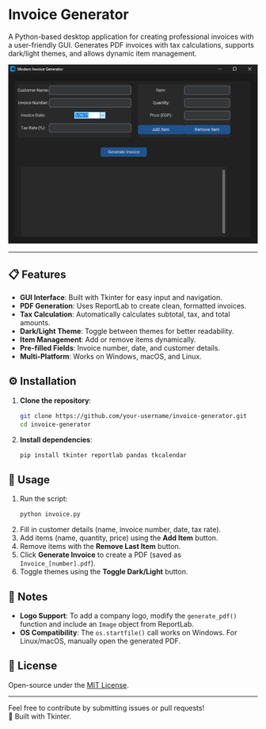 # Invoice Generator

A Python-based desktop application for creating professional invoices with a user-friendly GUI. Generates PDF invoices with tax calculations, supports dark/light themes, and allows dynamic item management.

![Screenshot Placeholder](screenshot.png)  

---

## 📋 Features
- **GUI Interface**: Built with Tkinter for easy input and navigation.
- **PDF Generation**: Uses ReportLab to create clean, formatted invoices.
- **Tax Calculation**: Automatically calculates subtotal, tax, and total amounts.
- **Dark/Light Theme**: Toggle between themes for better readability.
- **Item Management**: Add or remove items dynamically.
- **Pre-filled Fields**: Invoice number, date, and customer details.
- **Multi-Platform**: Works on Windows, macOS, and Linux.

## ⚙️ Installation
1. **Clone the repository**:
   ```bash
   git clone https://github.com/your-username/invoice-generator.git
   cd invoice-generator
   ```
2. **Install dependencies**:
   ```bash
   pip install tkinter reportlab pandas tkcalendar
   ```

## 🚀 Usage
1. Run the script:
   ```bash
   python invoice.py
   ```
2. Fill in customer details (name, invoice number, date, tax rate).
3. Add items (name, quantity, price) using the **Add Item** button.
4. Remove items with the **Remove Last Item** button.
5. Click **Generate Invoice** to create a PDF (saved as `Invoice_[number].pdf`).
6. Toggle themes using the **Toggle Dark/Light** button.

## 📝 Notes
- **Logo Support**: To add a company logo, modify the `generate_pdf()` function and include an `Image` object from ReportLab.
- **OS Compatibility**: The `os.startfile()` call works on Windows. For Linux/macOS, manually open the generated PDF.
## 📜 License
Open-source under the [MIT License](LICENSE).

---

Feel free to contribute by submitting issues or pull requests!  
🔧 Built with Tkinter.
